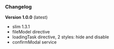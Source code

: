 ### Changelog


**Version 1.0.0** (latest)

* slim 1.3.1
* fileModel directive
* loadingTask directive, 2 styles: hide and disable
* confirmModal service